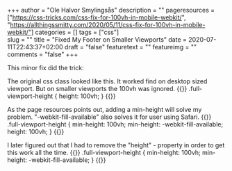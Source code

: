+++
author = "Ole Halvor Smylingsås"
description = ""
pageresources = ["https://css-tricks.com/css-fix-for-100vh-in-mobile-webkit/", "https://allthingssmitty.com/2020/05/11/css-fix-for-100vh-in-mobile-webkit/"]
categories = []
tags = ["css"]     
slug = ""
title = "Fixed My Footer on Smaller Viewports"
date = 2020-07-11T22:43:37+02:00
draft = "false"
featuretext = ""
featureimg = ""
comments = "false"
+++

This minor fix did the trick:

The original css class looked like this. It worked find on desktop sized viewport. But on smaller viewports the 100vh was ignored.
{{<highlight css>}}
    .full-viewport-height {
        height: 100vh;
    }
{{</highlight>}}

As the page resources points out, adding a min-height will solve my problem. "-webkit-fill-available" also solves it for user using Safari. 
{{<highlight css>}}
    .full-viewport-height {
        min-height: 100vh;
        min-height: -webkit-fill-available;
        height: 100vh;
    }
{{</highlight>}}

I later figured out that I had to remove the "height" - property in order to get this work all the time.
{{<highlight css>}}
    .full-viewport-height {
        min-height: 100vh;
        min-height: -webkit-fill-available;
    }
{{</highlight>}}

